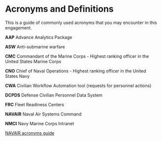 # Acronyms and Definitions

This is a guide of commonly used acronyms that you may encounter in this engagement.



**AAP** Advance Analytics Package

**ASW** Anti-submarine warfare

**CMC** Commandant of the Marine Corps - Highest ranking officer in the United States Marine Corps

**CNO** Chief of Naval Operations - Highest ranking officer in the United States Navy

**CWA** Civilian Workflow Automation tool (requests for personnel actions)

**DCPDS** Defense Civilian Personnel Data System

**FRC** Fleet Readiness Centers

**NAVAIR** Naval Air Systems Command

**NMCI** Navy Marine Corps Intranet 

[NAVAIR acronyms guide](http://www.navair.navy.mil/index.cfm?fuseaction=home.display&key=97CBE706-E262-4F5F-8987-F70F8DD1ED55)
